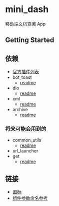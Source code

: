 # mini_dash

移动端文档查阅 App

## Getting Started


## 依赖
- [官方插件列表](https://github.com/flutter/plugins)
- bot_toast
  - [readme](https://github.com/MMMzq/bot_toast/blob/master/README_zh.md)
- dio
  - [readme](https://github.com/flutterchina/dio/blob/master/README-ZH.md)
- xml
  - [readme](https://github.com/renggli/dart-xml)
- archive
  - [readme](https://github.com/brendan-duncan)

### 将来可能会用到的
- common_utils
  - [readme](https://github.com/Sky24n/common_utils)
- url_launcher
- get
  - [readme](https://github.com/jonataslaw/getx)

## 链接
- [图标](https://fonts.google.com/icons?selected=Material+Icons)
- [组件参数命名参考](https://ant.design/components/overview-cn/)